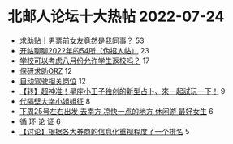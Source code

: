 # 北邮人论坛十大热帖 2022-07-24

- [求助贴｜男票前女友竟然是我同事？](https://bbs.byr.cn/article/Feeling/3190869) 53
- [开帖聊聊2022年的54所（伪招人帖）](https://bbs.byr.cn/article/Hebei/250988) 23
- [学校可以考虑八月份允许学生返校吗？](https://bbs.byr.cn/article/Talking/6356663) 17
- [保研求助ORZ](https://bbs.byr.cn/article/AimGraduate/1218180) 12
- [自动驾驶相关岗位](https://bbs.byr.cn/article/Job/2168257) 12
- [【转】超神准！星座小王子独创的新型占卜、來一起試玩一下！](https://bbs.byr.cn/article/Constellations/326533) 9
- [代隔壁大学小姐姐征](https://bbs.byr.cn/article/Friends/2028074) 8
- [下周25号左右出发 去南方 凉快一点的地方 休闲游 最好女生](https://bbs.byr.cn/article/Travel/146360) 6
- [循 环 论 证](https://bbs.byr.cn/article/Picture/3325498) 6
- [【讨论】根据各大券商的信息化重视程度了一个排名](https://bbs.byr.cn/article/WorkLife/1189225) 5


